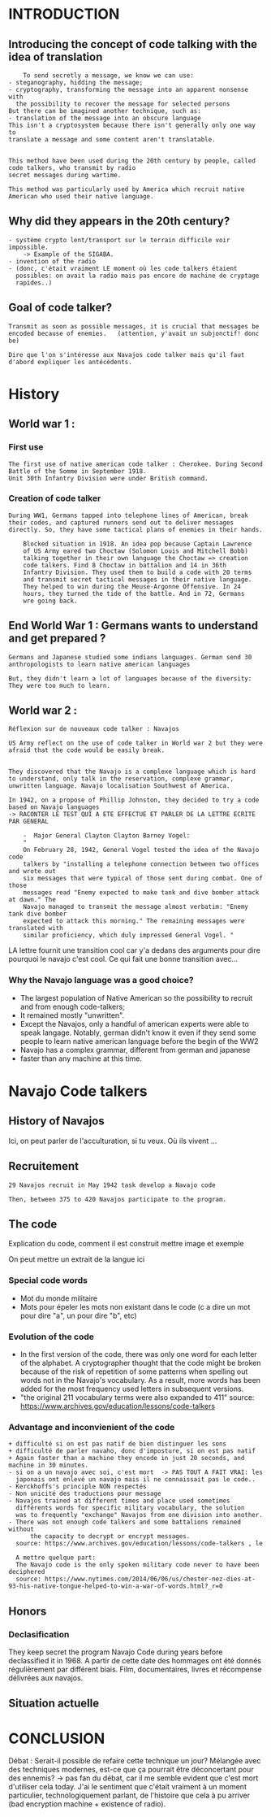 # INTRODUCTION


## Introducing the concept of code talking with the idea of translation

        To send secretly a message, we know we can use:
	- steganography, hidding the message;
	- cryptography, transforming the message into an apparent nonsense with
	  the possibility to recover the message for selected persons
	But there can be imagined another technique, such as:
	- translation of the message into an obscure language
	This isn't a cryptosystem because there isn't generally only one way to 
	translate a message and some content aren't translatable.
	
	
	This method have been used during the 20th century by people, called code talkers, who transmit by radio
	secret messages during wartime. 
	
	This method was particularly used by America which recruit native
	American who used their native language. 
	


## Why did they appears in the 20th century?
	- système crypto lent/transport sur le terrain difficile voir impossible.
		-> Example of the SIGABA.
	- invention of the radio
	- (donc, c'était vraiment LE moment où les code talkers étaient
	  possibles: on avait la radio mais pas encore de machine de cryptage
	  rapides..)

## Goal of code talker?
	Transmit as soon as possible messages, it is crucial that messages be
	encoded because of enemies.   (attention, y'avait un subjonctif! donc be)

	Dire que l'on s'intéresse aux Navajos code talker mais qu'il faut d'abord expliquer les antécédents.


# History

## World war 1 :

### First use
	The first use of native american code talker : Cherokee. During Second Battle of the Somme in September 1918. 
	Unit 30th Infantry Division were under British command.

### Creation of code talker
  	During WW1, Germans tapped into telephone lines of American, break their codes, and captured runners send out to deliver messages directly. So, they have some tactical plans of enemies in their hands.

		Blocked situation in 1918. An idea pop because Captain Lawrence
		of US Army eared two Choctaw (Solomon Louis and Mitchell Bobb)
		talking together in their own language the Choctaw => creation
		code talkers. Find 8 Choctaw in battalion and 14 in 36th
		Infantry Division. They used them to build a code with 20 terms
		and transmit secret tactical messages in their native language.
		They helped to win during the Meuse-Argonne Offensive. In 24
		hours, they turned the tide of the battle. And in 72, Germans
		wre going back.


## End World War 1 : Germans wants to understand and get prepared ?
	Germans and Japanese studied some indians languages. German send 30 anthropologists to learn native american languages

	But, they didn't learn a lot of languages because of the diversity:
	They were too much to learn.

## World war 2 :
	Réflexion sur de nouveaux code talker : Navajos

	US Army reflect on the use of code talker in World war 2 but they were afraid that the code would be easily break.

	
	They discovered that the Navajo is a complexe language which is hard to understand, only talk in the reservation, complexe grammar, unwritten language. Navajo localisation Southwest of America.

	In 1942, on a propose of Phillip Johnston, they decided to try a code based on Navajo languages
	-> RACONTER LE TEST QUI A ETE EFFECTUE ET PARLER DE LA LETTRE ECRITE
	PAR GENERAL 
	
		-  Major General Clayton Clayton Barney Vogel:
		"
		On February 28, 1942, General Vogel tested the idea of the Navajo code
		talkers by "installing a telephone connection between two offices and wrote out
		six messages that were typical of those sent during combat. One of those
		messages read "Enemy expected to make tank and dive bomber attack at dawn." The
		Navajo managed to transmit the message almost verbatim: "Enemy tank dive bomber
		expected to attack this morning." The remaining messages were translated with
		similar proficiency, which duly impressed General Vogel. "
 
 LA lettre fournit une transition cool car y'a dedans des arguments pour dire
 pourquoi le navajo c'est cool. Ce qui fait une bonne transition avec...
	
### Why the Navajo language was a good choice?
- The largest population of Native American so the possibility to recruit and
  from enough code-talkers;
- It remained mostly "unwritten".
- Except the Navajos, only a handful of american experts were able to speak 
  langage. Notably, german didn't know it even if they send some people
  to learn native american language before the begin of the WW2 
- Navajo has a complex grammar, different from german and japanese 
- faster than any machine at this time.

# Navajo Code talkers

## History of Navajos

Ici, on peut parler de l'acculturation, si tu veux. Où ils vivent ...

## Recruitement
	29 Navajos recruit in May 1942 task develop a Navajo code

	Then, between 375 to 420 Navajos participate to the program.

## The code
Explication du code, comment il est construit mettre image et exemple

On peut mettre un extrait de la langue ici

### Special code words
- Mot du monde militaire
- Mots pour épeler les mots non existant dans le code (c a dire un mot pour
  dire "a", un pour dire "b", etc)

### Evolution of the code
- In the first version of the code, there was only one word for each 
  letter of the alphabet. A cryptographer thought that 
  the code might be broken because of the risk of repetition 
  of some patterns when spelling out words not in the Navajo's
  vocabulary. As a result, more words has been added for the most
  frequency used letters in subsequent versions.
- "the original 211 vocabulary terms were also expanded to 411" 
source: https://www.archives.gov/education/lessons/code-talkers


### Advantage and inconvienient of the code
	+ difficulté si on est pas natif de bien distinguer les sons
	+ difficulté de parler navaho, donc d'imposture, si on est pas natif
	+ Again faster than a machine they encode in just 20 seconds, and machine in 30 minutes.
	- si on a un navajo avec soi, c'est mort  -> PAS TOUT A FAIT VRAI: les
	  japonais ont enlevé un navajo mais il ne connaissait pas le code.. 
	- Kerckhoffs's principle NON respectés 
	- Non unicité des traductions pour message
	- Navajos trained at different times and place used sometimes 
	  différents words for specific military vocabulary, the solution
	  was to frequently "exchange" Navajos from one division into another.
	- There was not enough code talkers and some battalions remained without 
          the capacity to decrypt or encrypt messages.
	  source: https://www.archives.gov/education/lessons/code-talkers , le
	  
	  A mettre quelque part:
	  The Navajo code is the only spoken military code never to have been deciphered
	  source: https://www.nytimes.com/2014/06/06/us/chester-nez-dies-at-93-his-native-tongue-helped-to-win-a-war-of-words.html?_r=0

## Honors
### Declasification
They keep secret the program Navajo Code during years before declassified it in 1968. A partir de cette date des hommages ont été donnés régulièrement par différent biais. Film, documentaires, livres et récompense délivrées aux navajos.

## Situation actuelle

# CONCLUSION
Débat : Serait-il possible de refaire cette technique un jour? Mélangée avec des techniques modernes, est-ce que ça pourrait être déconcertant pour des ennemis?
-> pas fan du débat, car il me semble evident que c'est mort d'utiliser cela
today. J'ai le sentiment que c'était vraiment à un moment particulier,
technologiquement parlant, de l'histoire que cela à pu arriver (bad encryption
machine + existence of radio).
